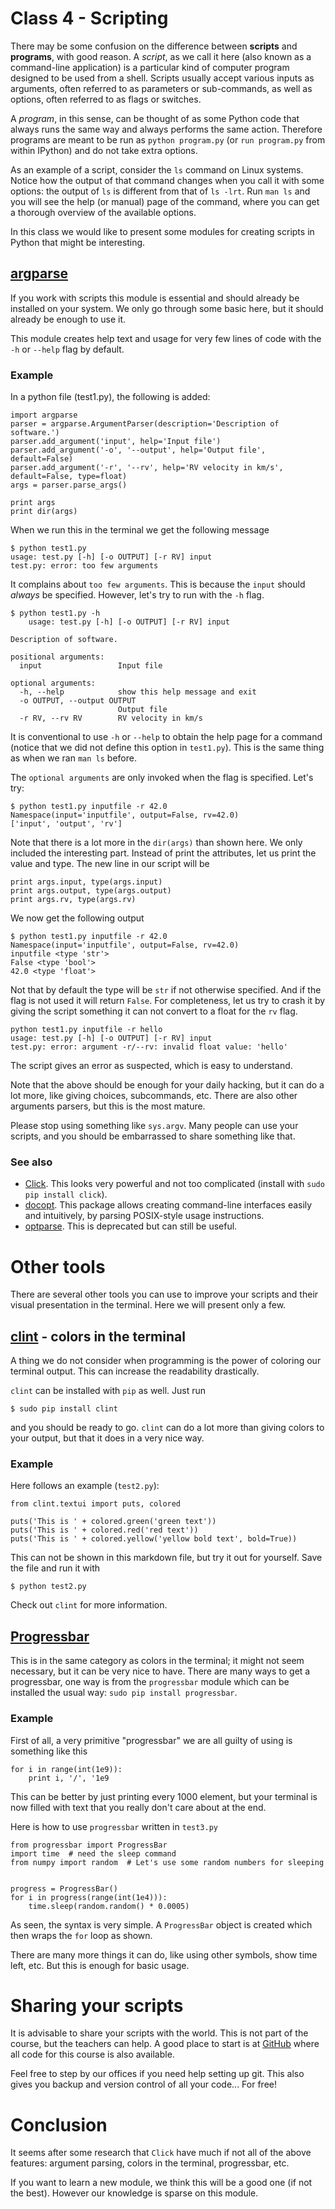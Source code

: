 Class 4 - Scripting
===================

There may be some confusion on the difference between **scripts** and
**programs**, with good reason. A *script*, as we call it here (also known as a command-line application) is a particular kind of computer program designed to be used from a shell. Scripts usually accept various inputs as arguments, often referred to as parameters or sub-commands, as well as options, often referred to as flags or switches.

A *program*, in this sense, can be thought of as some Python code that always runs the same way and always performs the same action. Therefore programs are meant to be run as `python program.py` (or `run program.py` from within IPython) and do not take extra options. 

As an example of a script, consider the `ls` command on Linux systems. Notice how the output of that command changes when you call it with some options: the output of `ls` is different from that of `ls -lrt`. Run `man ls` and you will see the help (or manual) page of the command, where you can get a thorough overview of the available options. 


In this class we would like to present some modules for creating scripts in Python that might be interesting.


## [argparse](https://docs.python.org/3/library/argparse.html)
If you work with scripts this module is essential and should already be
installed on your system. We only go through some basic here, but it should
already be enough to use it.

This module creates help text and usage for very few lines of code with the
`-h` or `--help` flag by default.

### Example

In a python file (test1.py), the following is added:

    import argparse
    parser = argparse.ArgumentParser(description='Description of software.')
    parser.add_argument('input', help='Input file')
    parser.add_argument('-o', '--output', help='Output file', default=False)
    parser.add_argument('-r', '--rv', help='RV velocity in km/s', default=False, type=float)
    args = parser.parse_args()

    print args
    print dir(args)

When we run this in the terminal we get the following message

    $ python test1.py
    usage: test.py [-h] [-o OUTPUT] [-r RV] input
    test.py: error: too few arguments

It complains about `too few arguments`. This is because the `input` should
_always_ be specified. However, let's try to run with the `-h` flag.

    $ python test1.py -h
        usage: test.py [-h] [-o OUTPUT] [-r RV] input

    Description of software.

    positional arguments:
      input                 Input file

    optional arguments:
      -h, --help            show this help message and exit
      -o OUTPUT, --output OUTPUT
                            Output file
      -r RV, --rv RV        RV velocity in km/s

It is conventional to use `-h` or `--help` to obtain the help page for a command (notice that we did not define this option in `test1.py`). This is the same thing as when we ran `man ls` before.

The `optional arguments` are only invoked when the flag is specified. Let's
try:

    $ python test1.py inputfile -r 42.0
    Namespace(input='inputfile', output=False, rv=42.0)
    ['input', 'output', 'rv']

Note that there is a lot more in the `dir(args)` than shown here. We only
included the interesting part. Instead of print the attributes, let us print
the value and type. The new line in our script will be

    print args.input, type(args.input)
    print args.output, type(args.output)
    print args.rv, type(args.rv)

We now get the following output

    $ python test1.py inputfile -r 42.0
    Namespace(input='inputfile', output=False, rv=42.0)
    inputfile <type 'str'>
    False <type 'bool'>
    42.0 <type 'float'>

Not that by default the type will be `str` if not otherwise specified. And if
the flag is not used it will return `False`. For completeness, let us try to
crash it by giving the script something it can not convert to a float for the
`rv` flag.

    python test1.py inputfile -r hello
    usage: test.py [-h] [-o OUTPUT] [-r RV] input
    test.py: error: argument -r/--rv: invalid float value: 'hello'

The script gives an error as suspected, which is easy to understand.

Note that the above should be enough for your daily hacking, but it can do a
lot more, like giving choices, subcommands, etc. There are also other arguments
parsers, but this is the most mature.

Please stop using something like `sys.argv`. Many people can use your scripts,
and you should be embarrassed to share something like that.


### See also

   * [Click](http://click.pocoo.org/3/). This looks very powerful and not too
   complicated (install with `sudo pip install click`).
   * [docopt](http://docopt.org/). This package allows creating command-line interfaces 
   easily and intuitively, by parsing POSIX-style usage instructions.
   * [optparse](https://docs.python.org/2/library/optparse.html). This is
   deprecated but can still be useful.


Other tools
===========

There are several other tools you can use to improve your scripts and their visual presentation in the terminal. Here we will present only a few.

## [clint](https://github.com/kennethreitz/clint) - colors in the terminal

A thing we do not consider when programming is the power of coloring our
terminal output. This can increase the readability drastically.

`clint` can be installed with `pip` as well. Just run

    $ sudo pip install clint

and you should be ready to go. `clint` can do a lot more than giving colors to
your output, but that it does in a very nice way.

### Example
Here follows an example (`test2.py`):

    from clint.textui import puts, colored

    puts('This is ' + colored.green('green text'))
    puts('This is ' + colored.red('red text'))
    puts('This is ' + colored.yellow('yellow bold text', bold=True))

This can not be shown in this markdown file, but try it out for yourself. Save
the file and run it with

    $ python test2.py

Check out `clint` for more information.


## [Progressbar](https://pypi.python.org/pypi/progressbar)
This is in the same category as colors in the terminal; it might not seem
necessary, but it can be very nice to have. There are many ways to get a
progressbar, one way is from the `progressbar` module which can be installed
the usual way: `sudo pip install progressbar`.

### Example
First of all, a very primitive "progressbar" we are all guilty of using is
something like this

    for i in range(int(1e9)):
        print i, '/', '1e9

This can be better by just printing every 1000 element, but
your terminal is now filled with text that you really don't care about at the end.

Here is how to use `progressbar` written in `test3.py`

    from progressbar import ProgressBar
    import time  # need the sleep command
    from numpy import random  # Let's use some random numbers for sleeping


    progress = ProgressBar()
    for i in progress(range(int(1e4))):
        time.sleep(random.random() * 0.0005)

As seen, the syntax is very simple. A `ProgressBar` object is created which
then wraps the `for` loop as shown.

There are many more things it can do, like using other symbols, show time left,
etc. But this is enough for basic usage.


Sharing your scripts
====================
It is advisable to share your scripts with the world. This is not part of the
course, but the teachers can help. A good place to start is at
[GitHub](http://github.com) where all code for this course is also available.

Feel free to step by our offices if you need help setting up git. This also
gives you backup and version control of all your code... For free!


Conclusion
==========

It seems after some research that `Click` have much if not all of the above
features: argument parsing, colors in the terminal, progressbar, etc.

If you want to learn a new module, we think this will be a good one (if not the
best). However our knowledge is sparse on this module.
